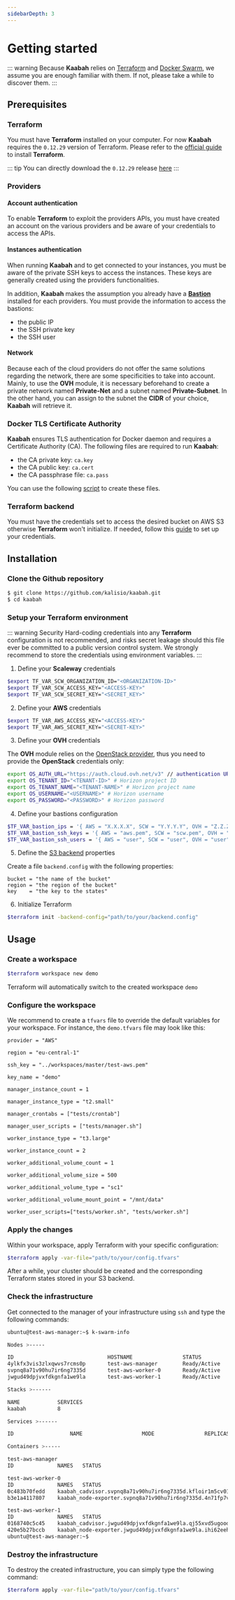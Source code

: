 ```yaml
---
sidebarDepth: 3
---
```


# Getting started

::: warning 
Because **Kaabah** relies on [Terraform](https://www.terraform.io/) and [Docker Swarm](https://docs.docker.com/engine/swarm/), we assume you are enough familiar with them. If not, please take a while to discover them.
:::

## Prerequisites

### Terraform

You must have **Terraform** installed on your computer. For now **Kaabah** requires the `0.12.29` version of Terraform. Please refer to the [official guide](https://learn.hashicorp.com/terraform/getting-started/install.html) to install **Terraform**.

::: tip
You can directly download the `0.12.29` release [here](https://releases.hashicorp.com/terraform/0.12.29)
:::

### Providers 

#### Account authentication

To enable **Terraform** to exploit the providers APIs, you must have created an account on the various providers and be aware of your credentials to access the APIs.

#### Instances authentication

When running **Kaabah** and to get connected to your instances, you must be aware of the private SSH keys to access the instances. These keys are generally created using the providers functionalities.

In addition, **Kaabah** makes the assumption you already have a [**Bastion**](https://en.wikipedia.org/wiki/Bastion_host) installed for each providers. You must provide the information to access the bastions:
* the public IP
* the SSH private key
* the SSH user

#### Network 

Because each of the cloud providers do not offer the same solutions regarding the network, there are some specificities to take into account. Mainly, to use the **OVH** module, it is necessary beforehand to create a private network named **Private-Net** and a subnet named **Private-Subnet**. In the other hand, you can assign to the subnet the **CIDR** of your choice, **Kaabah** will retrieve it.

### Docker TLS Certificate Authority

**Kaabah** ensures TLS authentication for Docker daemon and requires a Certificate Authority (CA). The following files are required to run **Kaabah**:
- the CA private key: `ca.key`
- the CA public key: `ca.cert`
- the CA passphrase file: `ca.pass`

You can use the following [script](https://gist.github.com/cnouguier/c5cb4ba99ad45bced4476e2d175342a1) to create these files. 

### Terraform backend

You must have the credentials set to access the desired bucket on AWS S3 otherwise **Terraform** won't initialize. 
If needed, follow this [guide](https://docs.aws.amazon.com/sdk-for-java/v1/developer-guide/setup-credentials.html) to set up your credentials. 

## Installation

### Clone the Github repository

```bash
$ git clone https://github.com/kalisio/kaabah.git
$ cd kaabah
```

### Setup your Terraform environment

::: warning Security
Hard-coding credentials into any **Terraform** configuration is not recommended, and risks secret leakage should this file ever be committed to a public version control system.
We strongly recommend to store the credentials using environment variables.
:::

1. Define your **Scaleway** credentials

```bash
$export TF_VAR_SCW_ORGANIZATION_ID="<ORGANIZATION-ID>"
$export TF_VAR_SCW_ACCESS_KEY="<ACCESS-KEY>" 
$export TF_VAR_SCW_SECRET_KEY="<SECRET_KEY>"
```

2. Define your **AWS** credentials

```bash
$export TF_VAR_AWS_ACCESS_KEY="<ACCESS-KEY>"
$export TF_VAR_AWS_SECRET_KEY="<SECRET-KEY>" 
```

3. Define your **OVH** credentials

The **OVH** module relies on the [OpenStack provider](https://www.terraform.io/docs/providers/openstack/), thus you need to provide the
**OpenStack** credentials only:

```bash
export OS_AUTH_URL="https://auth.cloud.ovh.net/v3" // authentication URL
export OS_TENANT_ID="<TENANT-ID>" # Horizon project ID
export OS_TENANT_NAME="<TENANT-NAME>" # Horizon project name
export OS_USERNAME="<USERNAME>" # Horizon username
export OS_PASSWORD="<PASSWORD>" # Horizon password
```

4. Define your bastions configuration

``` bash
$TF_VAR_bastion_ips = '{ AWS = "X.X.X.X", SCW = "Y.Y.Y.Y", OVH = "Z.Z.Z.Z" }'
$TF_VAR_bastion_ssh_keys = '{ AWS = "aws.pem", SCW = "scw.pem", OVH = "ovh.pem" }'
$TF_VAR_bastion_ssh_users = '{ AWS = "user", SCW = "user", OVH = "user" }'
```

5. Define the [S3 backend](https://www.terraform.io/docs/backends/types/s3.html) properties 

Create a file `backend.config` with the following properties:
```
bucket = "the name of the bucket"
region = "the region of the bucket"
key    = "the key to the states"
```

6. Initialize Terraform

```bash
$terraform init -backend-config="path/to/your/backend.config"
```

## Usage

### Create a workspace

```bash
$terraform workspace new demo
```

Terraform will automatically switch to the created workspace `demo`

### Configure the workspace

We recommend to create a `tfvars` file to override the default variables for your workspace. For instance, the `demo.tfvars` file may look like this:

```text
provider = "AWS"

region = "eu-central-1"

ssh_key = "../workspaces/master/test-aws.pem"

key_name = "demo"

manager_instance_count = 1

manager_instance_type = "t2.small"

manager_crontabs = ["tests/crontab"]

manager_user_scripts = ["tests/manager.sh"]

worker_instance_type = "t3.large"

worker_instance_count = 2

worker_additional_volume_count = 1

worker_additional_volume_size = 500

worker_additional_volume_type = "sc1"

worker_additional_volume_mount_point = "/mnt/data"

worker_user_scripts=["tests/worker.sh", "tests/worker.sh"]
```

### Apply the changes

Within your workspace, apply Terraform with your specific configuration:

```bash
$terraform apply -var-file="path/to/your/config.tfvars"
```

After a while, your cluster should be created and the corresponding Terraform states stored in your S3 backend.

### Check the infrastructure

Get connected to the manager of your infrastructure using `ssh` and type the following commands:

```bash
ubuntu@test-aws-manager:~$ k-swarm-info

Nodes >-----

ID                              HOSTNAME                STATUS          ADDRESS         LABELS
4ylkfx3vis3zlxqwvs7rcms0p       test-aws-manager        Ready/Active    172.31.25.252
svpnq8a71v90hu7ir6ng7335d       test-aws-worker-0       Ready/Active    172.31.21.238  
jwgud49dpjvxfdkgnfa1we9la       test-aws-worker-1       Ready/Active    172.31.19.239  

Stacks >------

NAME            SERVICES
kaabah          8

Services >------

ID                  NAME                   MODE                REPLICAS            IMAGE                        PORTS

Containers >-----

test-aws-manager
ID              NAMES   STATUS

test-aws-worker-0
ID              NAMES   STATUS
0c483b70fedd    kaabah_cadvisor.svpnq8a71v90hu7ir6ng7335d.kfloir1m5cv012ogb5ck7wnhh     Up About an hour (healthy)
b3e1a4117807    kaabah_node-exporter.svpnq8a71v90hu7ir6ng7335d.4n71fp7vpvi7z0avzpkriuypv        Up About an hour

test-aws-worker-1
ID              NAMES   STATUS
0168740c5c45    kaabah_cadvisor.jwgud49dpjvxfdkgnfa1we9la.qj55xvd5ugood47e7wz35mbgn     Up About an hour (healthy)
420e5b27bccb    kaabah_node-exporter.jwgud49dpjvxfdkgnfa1we9la.ihi62eehuwna6a1qxzjt9lx2g        Up About an hour
ubuntu@test-aws-manager:~$
```

### Destroy the infrastructure

To destroy the created infrastructure, you can simply type the following command:

```bash
$terraform apply -var-file="path/to/your/config.tfvars"
```